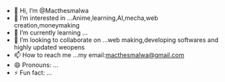 - 👋 Hi, I’m @Macthesmalwa
- 👀 I’m interested in ...Anime,learning,AI,mecha,web creation,moneymaking
- 🌱 I’m currently learning ...
- 💞️ I’m looking to collaborate on ...web making,developing softwares and highly updated weopens
- 📫 How to reach me ...my email:macthesmalwa@gmail.com
- 😄 Pronouns: ...
- ⚡ Fun fact: ...

<!---
Macthesmalwa/Macthesmalwa is a ✨ special ✨ repository because its `README.md` (this file) appears on your GitHub profile.
You can click the Preview link to take a look at your changes.
--->
